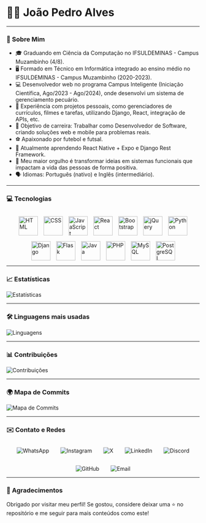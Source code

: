 # 👨‍💻 João Pedro Alves

---

### 📝 Sobre Mim

- 🎓 Graduando em Ciência da Computação no IFSULDEMINAS - Campus Muzambinho (4/8).
- 🖥️ Formado em Técnico em Informática integrado ao ensino médio no IFSULDEMINAS - Campus Muzambinho (2020-2023).
- 💻 Desenvolvedor web no programa Campus Inteligente (Iniciação Científica, Ago/2023 - Ago/2024), onde desenvolvi um sistema de gerenciamento pecuário.
- 📂 Experiência com projetos pessoais, como gerenciadores de currículos, filmes e tarefas, utilizando Django, React, integração de APIs, etc.
- 🎯 Objetivo de carreira: Trabalhar como Desenvolvedor de Software, criando soluções web e mobile para problemas reais.
- ⚽ Apaixonado por futebol e futsal.
- 🌱 Atualmente aprendendo React Native + Expo e Django Rest Framework.
- 🌟 Meu maior orgulho é transformar ideias em sistemas funcionais que impactam a vida das pessoas de forma positiva.
- 🗣️ Idiomas: Português (nativo) e Inglês (intermediário).

---

### 💻 Tecnologias

<div style="display: flex; flex-wrap: wrap; justify-content: center; gap: 15px; margin-top: 30px;">
    <img src="https://cdn.jsdelivr.net/gh/devicons/devicon/icons/html5/html5-original.svg" height="50" alt="HTML" title="HTML"/>
    <img src="https://cdn.jsdelivr.net/gh/devicons/devicon/icons/css3/css3-original.svg" height="50" alt="CSS" title="CSS"/>
    <img src="https://cdn.jsdelivr.net/gh/devicons/devicon/icons/javascript/javascript-original.svg" height="50" alt="JavaScript" title="JavaScript"/>
    <img src="https://cdn.jsdelivr.net/gh/devicons/devicon/icons/react/react-original.svg" height="50" alt="React" title="React"/>
    <img src="https://cdn.jsdelivr.net/gh/devicons/devicon/icons/bootstrap/bootstrap-original.svg" height="50" alt="Bootstrap" title="Bootstrap"/>
    <img src="https://cdn.jsdelivr.net/gh/devicons/devicon/icons/jquery/jquery-original.svg" height="50" alt="jQuery" title="jQuery"/>
    <img src="https://cdn.jsdelivr.net/gh/devicons/devicon/icons/python/python-original.svg" height="50" alt="Python" title="Python"/>
    <img src="https://cdn.jsdelivr.net/gh/devicons/devicon/icons/django/django-plain.svg" height="50" alt="Django" title="Django"/>
    <img src="https://cdn.jsdelivr.net/gh/devicons/devicon/icons/flask/flask-original.svg" height="50" alt="Flask" title="Flask"/>
    <img src="https://cdn.jsdelivr.net/gh/devicons/devicon/icons/java/java-original.svg" height="50" alt="Java" title="Java"/>
    <img src="https://cdn.jsdelivr.net/gh/devicons/devicon/icons/php/php-original.svg" height="50" alt="PHP" title="PHP"/>
    <img src="https://cdn.jsdelivr.net/gh/devicons/devicon/icons/mysql/mysql-original.svg" height="50" alt="MySQL" title="MySQL"/>
    <img src="https://cdn.jsdelivr.net/gh/devicons/devicon/icons/postgresql/postgresql-original.svg" height="50" alt="PostgreSQL" title="PostgreSQL"/>
</div>

---

### 📈 Estatísticas

![Estatísticas](https://github-readme-stats.vercel.app/api?username=jotap1101&show_icons=true&theme=dark)

---

### 🛠️ Linguagens mais usadas

![Linguagens](https://github-readme-stats.vercel.app/api/top-langs/?username=jotap1101&layout=compact&theme=dark)

---

### 📊 Contribuições

![Contribuições](https://github-readme-streak-stats.herokuapp.com/?user=jotap1101&theme=dark)

---

### 🌍 Mapa de Commits


![Mapa de Commits](https://ghchart.rshah.org/jotap1101)

---

### ✉️ Contato e Redes

<div style="display: flex; flex-wrap: wrap; justify-content: center; gap: 30px; margin-top: 30px;">
    <a href="https://wa.me/5535998724512" style="text-decoration: none;">
        <img src="https://img.shields.io/badge/WhatsApp-25D366?style=for-the-badge&logo=whatsapp&logoColor=white" alt="WhatsApp">
    </a>
    <a href="https://www.instagram.com/_jaopedro._/" style="text-decoration: none;">
        <img src="https://img.shields.io/badge/Instagram-E4405F?style=for-the-badge&logo=instagram&logoColor=white" alt="Instagram">
    </a>
    <a href="https://x.com/jotap1101" style="text-decoration: none;">
        <img src="https://img.shields.io/badge/X-000000?style=for-the-badge&logo=x&logoColor=white" alt="X">
    </a>
    <a href="https://www.linkedin.com/in/jotap1101" style="text-decoration: none;">
        <img src="https://img.shields.io/badge/LinkedIn-0077B5?style=for-the-badge&logo=linkedin&logoColor=white" alt="LinkedIn">
    </a>
    <a href="https://discord.com/users/1167609321408974860" style="text-decoration: none;">
        <img src="https://img.shields.io/badge/Discord-7289DA?style=for-the-badge&logo=discord&logoColor=white" alt="Discord">
    </a>
    <a href="https://github.com/jotap1101" style="text-decoration: none;">
        <img src="https://img.shields.io/badge/GitHub-181717?style=for-the-badge&logo=github&logoColor=white" alt="GitHub">
    </a>
    <a href="mailto:jotap1101.notebook@gmail.com" style="text-decoration: none;">
        <img src="https://img.shields.io/badge/Email-D14836?style=for-the-badge&logo=gmail&logoColor=white" alt="Email">
    </a>
</div>

---

### 🚀 Agradecimentos

Obrigado por visitar meu perfil! Se gostou, considere deixar uma ⭐ no repositório e me seguir para mais conteúdos como este!
